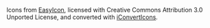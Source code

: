 
Icons from [EasyIcon](https://www.easyicon.net/language.en/567185-Public_Domain_icon.html), licensed with Creative Commons Attribution 3.0 Unported License, and converted with [iConvertIcons](https://iconverticons.com/online/).
